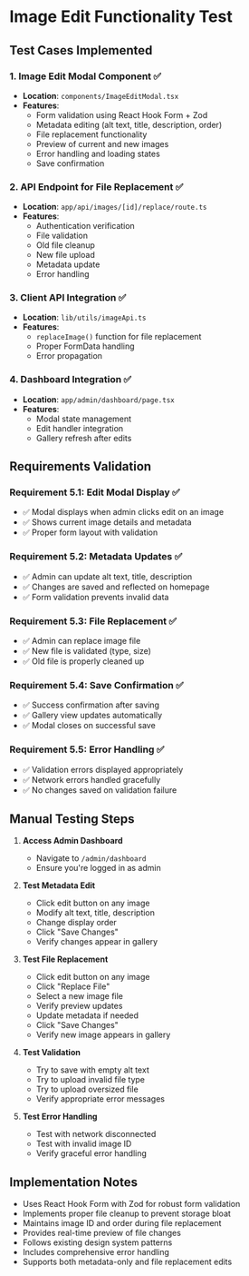 # Image Edit Functionality Test

## Test Cases Implemented

### 1. Image Edit Modal Component ✅
- **Location**: `components/ImageEditModal.tsx`
- **Features**:
  - Form validation using React Hook Form + Zod
  - Metadata editing (alt text, title, description, order)
  - File replacement functionality
  - Preview of current and new images
  - Error handling and loading states
  - Save confirmation

### 2. API Endpoint for File Replacement ✅
- **Location**: `app/api/images/[id]/replace/route.ts`
- **Features**:
  - Authentication verification
  - File validation
  - Old file cleanup
  - New file upload
  - Metadata update
  - Error handling

### 3. Client API Integration ✅
- **Location**: `lib/utils/imageApi.ts`
- **Features**:
  - `replaceImage()` function for file replacement
  - Proper FormData handling
  - Error propagation

### 4. Dashboard Integration ✅
- **Location**: `app/admin/dashboard/page.tsx`
- **Features**:
  - Modal state management
  - Edit handler integration
  - Gallery refresh after edits

## Requirements Validation

### Requirement 5.1: Edit Modal Display ✅
- ✅ Modal displays when admin clicks edit on an image
- ✅ Shows current image details and metadata
- ✅ Proper form layout with validation

### Requirement 5.2: Metadata Updates ✅
- ✅ Admin can update alt text, title, description
- ✅ Changes are saved and reflected on homepage
- ✅ Form validation prevents invalid data

### Requirement 5.3: File Replacement ✅
- ✅ Admin can replace image file
- ✅ New file is validated (type, size)
- ✅ Old file is properly cleaned up

### Requirement 5.4: Save Confirmation ✅
- ✅ Success confirmation after saving
- ✅ Gallery view updates automatically
- ✅ Modal closes on successful save

### Requirement 5.5: Error Handling ✅
- ✅ Validation errors displayed appropriately
- ✅ Network errors handled gracefully
- ✅ No changes saved on validation failure

## Manual Testing Steps

1. **Access Admin Dashboard**
   - Navigate to `/admin/dashboard`
   - Ensure you're logged in as admin

2. **Test Metadata Edit**
   - Click edit button on any image
   - Modify alt text, title, description
   - Change display order
   - Click "Save Changes"
   - Verify changes appear in gallery

3. **Test File Replacement**
   - Click edit button on any image
   - Click "Replace File"
   - Select a new image file
   - Verify preview updates
   - Update metadata if needed
   - Click "Save Changes"
   - Verify new image appears in gallery

4. **Test Validation**
   - Try to save with empty alt text
   - Try to upload invalid file type
   - Try to upload oversized file
   - Verify appropriate error messages

5. **Test Error Handling**
   - Test with network disconnected
   - Test with invalid image ID
   - Verify graceful error handling

## Implementation Notes

- Uses React Hook Form with Zod for robust form validation
- Implements proper file cleanup to prevent storage bloat
- Maintains image ID and order during file replacement
- Provides real-time preview of file changes
- Follows existing design system patterns
- Includes comprehensive error handling
- Supports both metadata-only and file replacement edits